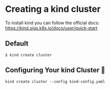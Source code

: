 # Creating a kind cluster

To install kind you can follow the official docs:
https://kind.sigs.k8s.io/docs/user/quick-start

## Default

```
$ kind create cluster
```

## Configuring Your kind Cluster 🔗︎

```
kind create cluster --config kind-config.yaml
```
